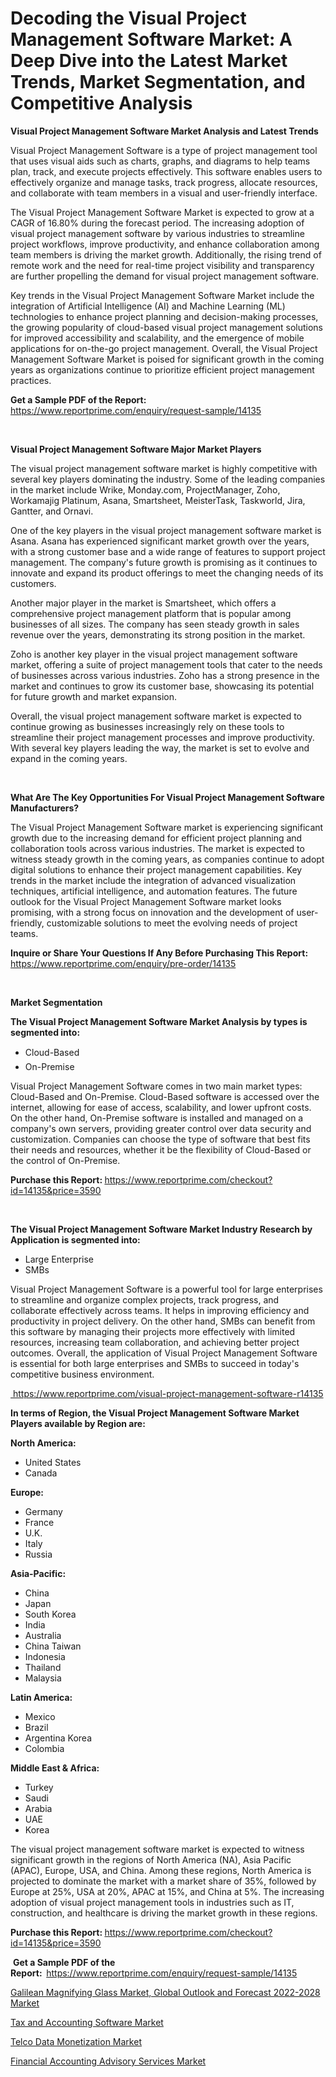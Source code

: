 <p><h1>Decoding the Visual Project Management Software Market: A Deep Dive into the Latest Market Trends, Market Segmentation, and Competitive Analysis</h1></p><p><strong>Visual Project Management Software Market Analysis and Latest Trends</strong></p>
<p><p>Visual Project Management Software is a type of project management tool that uses visual aids such as charts, graphs, and diagrams to help teams plan, track, and execute projects effectively. This software enables users to effectively organize and manage tasks, track progress, allocate resources, and collaborate with team members in a visual and user-friendly interface.</p><p>The Visual Project Management Software Market is expected to grow at a CAGR of 16.80% during the forecast period. The increasing adoption of visual project management software by various industries to streamline project workflows, improve productivity, and enhance collaboration among team members is driving the market growth. Additionally, the rising trend of remote work and the need for real-time project visibility and transparency are further propelling the demand for visual project management software.</p><p>Key trends in the Visual Project Management Software Market include the integration of Artificial Intelligence (AI) and Machine Learning (ML) technologies to enhance project planning and decision-making processes, the growing popularity of cloud-based visual project management solutions for improved accessibility and scalability, and the emergence of mobile applications for on-the-go project management. Overall, the Visual Project Management Software Market is poised for significant growth in the coming years as organizations continue to prioritize efficient project management practices.</p></p>
<p><strong>Get a Sample PDF of the Report:&nbsp;</strong> <a href="https://www.reportprime.com/enquiry/request-sample/14135">https://www.reportprime.com/enquiry/request-sample/14135</a></p>
<p>&nbsp;</p>
<p><strong>Visual Project Management Software Major Market Players</strong></p>
<p><p>The visual project management software market is highly competitive with several key players dominating the industry. Some of the leading companies in the market include Wrike, Monday.com, ProjectManager, Zoho, Workamajig Platinum, Asana, Smartsheet, MeisterTask, Taskworld, Jira, Gantter, and Ornavi.</p><p>One of the key players in the visual project management software market is Asana. Asana has experienced significant market growth over the years, with a strong customer base and a wide range of features to support project management. The company's future growth is promising as it continues to innovate and expand its product offerings to meet the changing needs of its customers.</p><p>Another major player in the market is Smartsheet, which offers a comprehensive project management platform that is popular among businesses of all sizes. The company has seen steady growth in sales revenue over the years, demonstrating its strong position in the market.</p><p>Zoho is another key player in the visual project management software market, offering a suite of project management tools that cater to the needs of businesses across various industries. Zoho has a strong presence in the market and continues to grow its customer base, showcasing its potential for future growth and market expansion.</p><p>Overall, the visual project management software market is expected to continue growing as businesses increasingly rely on these tools to streamline their project management processes and improve productivity. With several key players leading the way, the market is set to evolve and expand in the coming years.</p></p>
<p>&nbsp;</p>
<p><strong>What Are The Key Opportunities For Visual Project Management Software Manufacturers?</strong></p>
<p><p>The Visual Project Management Software market is experiencing significant growth due to the increasing demand for efficient project planning and collaboration tools across various industries. The market is expected to witness steady growth in the coming years, as companies continue to adopt digital solutions to enhance their project management capabilities. Key trends in the market include the integration of advanced visualization techniques, artificial intelligence, and automation features. The future outlook for the Visual Project Management Software market looks promising, with a strong focus on innovation and the development of user-friendly, customizable solutions to meet the evolving needs of project teams.</p></p>
<p><strong>Inquire or Share Your Questions If Any Before Purchasing This Report:</strong> <a href="https://www.reportprime.com/enquiry/pre-order/14135">https://www.reportprime.com/enquiry/pre-order/14135</a></p>
<p>&nbsp;</p>
<p><strong>Market Segmentation</strong></p>
<p><strong>The Visual Project Management Software Market Analysis by types is segmented into:</strong></p>
<p><ul><li>Cloud-Based</li><li>On-Premise</li></ul></p>
<p><p>Visual Project Management Software comes in two main market types: Cloud-Based and On-Premise. Cloud-Based software is accessed over the internet, allowing for ease of access, scalability, and lower upfront costs. On the other hand, On-Premise software is installed and managed on a company's own servers, providing greater control over data security and customization. Companies can choose the type of software that best fits their needs and resources, whether it be the flexibility of Cloud-Based or the control of On-Premise.</p></p>
<p><strong>Purchase this Report:&nbsp;</strong><a href="https://www.reportprime.com/checkout?id=14135&price=3590">https://www.reportprime.com/checkout?id=14135&price=3590</a></p>
<p>&nbsp;</p>
<p><strong>The Visual Project Management Software Market Industry Research by Application is segmented into:</strong></p>
<p><ul><li>Large Enterprise</li><li>SMBs</li></ul></p>
<p><p>Visual Project Management Software is a powerful tool for large enterprises to streamline and organize complex projects, track progress, and collaborate effectively across teams. It helps in improving efficiency and productivity in project delivery. On the other hand, SMBs can benefit from this software by managing their projects more effectively with limited resources, increasing team collaboration, and achieving better project outcomes. Overall, the application of Visual Project Management Software is essential for both large enterprises and SMBs to succeed in today's competitive business environment.</p></p>
<p><a href="https://www.reportprime.com/visual-project-management-software-r14135">&nbsp;https://www.reportprime.com/visual-project-management-software-r14135</a></p>
<p><strong>In terms of Region, the Visual Project Management Software Market Players available by Region are:</strong></p>
<p>
    <p> <strong> North America: </strong>
        <ul>
            <li>United States</li>
            <li>Canada</li>
        </ul>
        </p> 
    <p> <strong> Europe: </strong>
        <ul>
            <li>Germany</li>
            <li>France</li>
            <li>U.K.</li>
            <li>Italy</li>
            <li>Russia</li>
        </ul>
        </p> 
    <p> <strong> Asia-Pacific: </strong>
        <ul>
            <li>China</li>
            <li>Japan</li>
            <li>South Korea</li>
            <li>India</li>
            <li>Australia</li>
            <li>China Taiwan</li>
            <li>Indonesia</li>
            <li>Thailand</li>
            <li>Malaysia</li>
        </ul>
        </p> 
    <p> <strong> Latin America: </strong>
        <ul>
            <li>Mexico</li>
            <li>Brazil</li>
            <li>Argentina Korea</li>
            <li>Colombia</li>
        </ul>
        </p> 
    <p> <strong> Middle East & Africa: </strong>
        <ul>
            <li>Turkey</li>
            <li>Saudi</li>
            <li>Arabia</li>
            <li>UAE</li>
            <li>Korea</li>
        </ul>
    </p>
    </p>
<p><p>The visual project management software market is expected to witness significant growth in the regions of North America (NA), Asia Pacific (APAC), Europe, USA, and China. Among these regions, North America is projected to dominate the market with a market share of 35%, followed by Europe at 25%, USA at 20%, APAC at 15%, and China at 5%. The increasing adoption of visual project management tools in industries such as IT, construction, and healthcare is driving the market growth in these regions.</p></p>
<p><strong>Purchase this Report: </strong><a href="https://www.reportprime.com/checkout?id=14135&price=3590">https://www.reportprime.com/checkout?id=14135&price=3590</a></p>
<p>&nbsp;<strong>Get a Sample PDF of the Report:&nbsp;&nbsp;</strong><a href="https://www.reportprime.com/enquiry/request-sample/14135">https://www.reportprime.com/enquiry/request-sample/14135</a></p>
<p><strong></strong></p>
<p><p><a href="https://issuu.com/reportprime-2/docs/galilean-magnifying-glass-market-gl_ded35615cc8c97">Galilean Magnifying Glass Market, Global Outlook and Forecast 2022-2028 Market</a></p><p><a href="https://github.com/changoleonlaverguenzanoexiste/Market-Research-Report-List-4/blob/main/tax-and-accounting-software-market.md">Tax and Accounting Software Market</a></p><p><a href="https://github.com/tamvrosiya/Market-Research-Report-List-5/blob/main/telco-data-monetization-market.md">Telco Data Monetization Market</a></p><p><a href="https://github.com/dimitrishawkinswaynenp91rgz/Market-Research-Report-List-4/blob/main/financial-accounting-advisory-services-market.md">Financial Accounting Advisory Services Market</a></p></p>